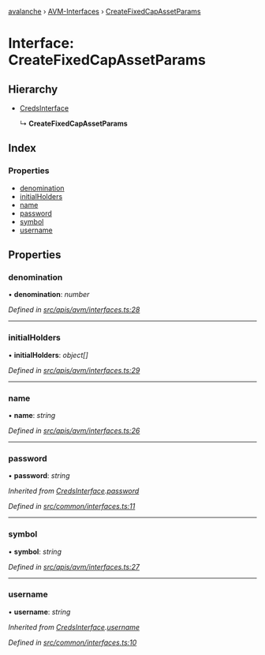[avalanche](../README.md) › [AVM-Interfaces](../modules/avm_interfaces.md) › [CreateFixedCapAssetParams](avm_interfaces.createfixedcapassetparams.md)

# Interface: CreateFixedCapAssetParams

## Hierarchy

* [CredsInterface](common_interfaces.credsinterface.md)

  ↳ **CreateFixedCapAssetParams**

## Index

### Properties

* [denomination](avm_interfaces.createfixedcapassetparams.md#denomination)
* [initialHolders](avm_interfaces.createfixedcapassetparams.md#initialholders)
* [name](avm_interfaces.createfixedcapassetparams.md#name)
* [password](avm_interfaces.createfixedcapassetparams.md#password)
* [symbol](avm_interfaces.createfixedcapassetparams.md#symbol)
* [username](avm_interfaces.createfixedcapassetparams.md#username)

## Properties

###  denomination

• **denomination**: *number*

*Defined in [src/apis/avm/interfaces.ts:28](https://github.com/ava-labs/avalanchejs/blob/82de5d8/src/apis/avm/interfaces.ts#L28)*

___

###  initialHolders

• **initialHolders**: *object[]*

*Defined in [src/apis/avm/interfaces.ts:29](https://github.com/ava-labs/avalanchejs/blob/82de5d8/src/apis/avm/interfaces.ts#L29)*

___

###  name

• **name**: *string*

*Defined in [src/apis/avm/interfaces.ts:26](https://github.com/ava-labs/avalanchejs/blob/82de5d8/src/apis/avm/interfaces.ts#L26)*

___

###  password

• **password**: *string*

*Inherited from [CredsInterface](common_interfaces.credsinterface.md).[password](common_interfaces.credsinterface.md#password)*

*Defined in [src/common/interfaces.ts:11](https://github.com/ava-labs/avalanchejs/blob/82de5d8/src/common/interfaces.ts#L11)*

___

###  symbol

• **symbol**: *string*

*Defined in [src/apis/avm/interfaces.ts:27](https://github.com/ava-labs/avalanchejs/blob/82de5d8/src/apis/avm/interfaces.ts#L27)*

___

###  username

• **username**: *string*

*Inherited from [CredsInterface](common_interfaces.credsinterface.md).[username](common_interfaces.credsinterface.md#username)*

*Defined in [src/common/interfaces.ts:10](https://github.com/ava-labs/avalanchejs/blob/82de5d8/src/common/interfaces.ts#L10)*
